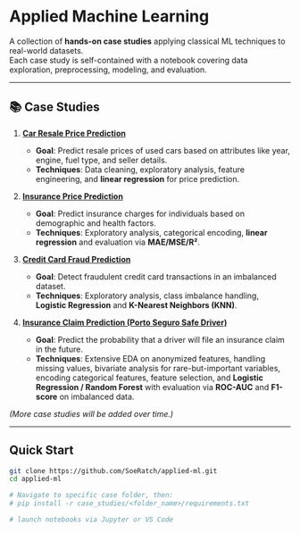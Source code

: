 # Applied Machine Learning

A collection of **hands-on case studies** applying classical ML techniques to real-world datasets.  
Each case study is self-contained with a notebook covering data exploration, preprocessing, modeling, and evaluation.

---

## 📚 Case Studies

1. **[Car Resale Price Prediction](case_studies/01_car_resale_price/)**  
   - **Goal**: Predict resale prices of used cars based on attributes like year, engine, fuel type, and seller details.  
   - **Techniques**: Data cleaning, exploratory analysis, feature engineering, and **linear regression** for price prediction.

2. **[Insurance Price Prediction](case_studies/02_insurance_price_prediction/)**
   - **Goal**: Predict insurance charges for individuals based on demographic and health factors.
   - **Techniques**: Exploratory analysis, categorical encoding, **linear regression** and evaluation via **MAE/MSE/R²**.

3. **[Credit Card Fraud Prediction](case_studies/03_credit_card_fraud/)**
   - **Goal**: Detect fraudulent credit card transactions in an imbalanced dataset.  
   - **Techniques**: Exploratory analysis, class imbalance handling, **Logistic Regression** and **K-Nearest Neighbors (KNN)**.
   
4. **[Insurance Claim Prediction (Porto Seguro Safe Driver)](case_studies/04_insurance_claim_prediction/)**  
   - **Goal**: Predict the probability that a driver will file an insurance claim in the future.  
   - **Techniques**: Extensive EDA on anonymized features, handling missing values, bivariate analysis for rare-but-important variables, encoding categorical features, feature selection, and **Logistic Regression / Random Forest** with evaluation via **ROC-AUC** and **F1-score** on imbalanced data.


*(More case studies will be added over time.)*

---

## Quick Start

```bash
git clone https://github.com/SoeRatch/applied-ml.git
cd applied-ml

# Navigate to specific case folder, then:
# pip install -r case_studies/<folder_name>/requirements.txt

# launch notebooks via Jupyter or VS Code
```

